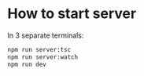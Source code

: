 # How to start server

In 3 separate terminals:

```bash
npm run server:tsc
npm run server:watch
npm run dev
```